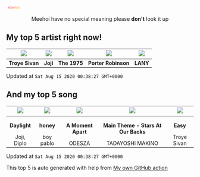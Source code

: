 ![Meehoi Logo](https://github.com/beam41/beam41/raw/master/mh.svg)
<p align="center">Meehoi have no special meaning please <b>don't</b> look it up</p>

## My top 5 artist right now!
<!-- table start -->
|<img src="https://i.scdn.co/image/97cc8b63e62072026056deb171bb41f52f506613">|<img src="https://i.scdn.co/image/5386e44d5e07dc662c0d6f14c3ae9c47e8898e06">|<img src="https://i.scdn.co/image/1717dac024e71f64ec421a658c7a9769d41ce251">|<img src="https://i.scdn.co/image/50c288dcdab974637f634438faeafbd4a96ece81">|<img src="https://i.scdn.co/image/7242d5d165e671eacf02cee6533a005fc1f5c6ca">|
| :---: | :---: | :---: | :---: | :---: |
|<b>Troye Sivan</b>|<b>Joji</b>|<b>The 1975</b>|<b>Porter Robinson</b>|<b>LANY</b>|

Updated at `Sat Aug 15 2020 00:38:27 GMT+0000`
<!-- table end -->

## And my top 5 song
<!-- table song start -->
|<img src="https://i.scdn.co/image/ab67616d00001e020e991b59cee17246a5e604d0">|<img src="https://i.scdn.co/image/ab67616d00001e02249e7e07a7e0100ebb8bfc11">|<img src="https://i.scdn.co/image/ab67616d00001e0299a3a1c380019cdc2ba9b8c2">|<img src="https://i.scdn.co/image/ab67616d00001e0268ba2b1dfd40ee88ef406483">|<img src="https://i.scdn.co/image/ab67616d00001e02acd22b93c9521a25e0210109">|
| :---: | :---: | :---: | :---: | :---: |
|<p><b>Daylight</b></p> Joji, Diplo|<p><b>honey</b></p> boy pablo|<p><b>A Moment Apart</b></p> ODESZA|<p><b>Main Theme - Stars At Our Backs</b></p> TADAYOSHI MAKINO|<p><b>Easy</b></p> Troye Sivan|

Updated at `Sat Aug 15 2020 00:38:27 GMT+0000`
<!-- table song end -->

This top 5 is auto generated with help from [My own GitHub action](https://github.com/beam41/spotify-listening)